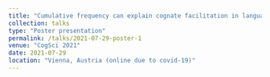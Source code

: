 ```yaml
---
title: "Cumulative frequency can explain cognate facilitation in language models"
collection: talks
type: "Poster presentation"
permalink: /talks/2021-07-29-poster-1
venue: "CogSci 2021"
date: 2021-07-29
location: "Vienna, Austria (online due to covid-19)"
---
```

